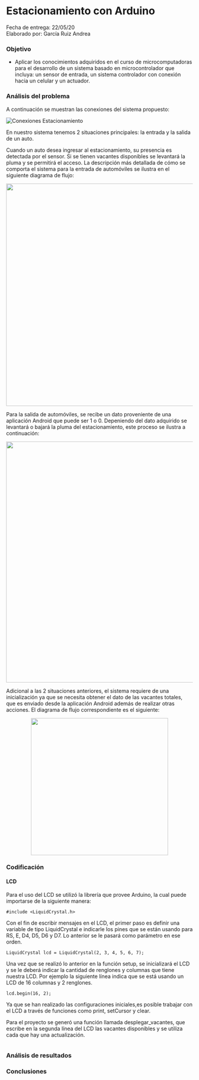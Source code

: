 # Estacionamiento con Arduino
Fecha de entrega: 22/05/20  
Elaborado por: García Ruiz Andrea  

### Objetivo
- Aplicar los conocimientos adquiridos en el curso de microcomputadoras para el desarrollo de un sistema basado en microcontrolador que incluya: un sensor de entrada, un sistema controlador con conexión hacia un celular y un actuador.

### Análisis del problema
A continuación se muestran las conexiones del sistema propuesto:

![Conexiones Estacionamiento](images/ConexionesProyecto.PNG)

En nuestro sistema tenemos 2 situaciones principales: la entrada y la salida de un auto.

Cuando un auto desea ingresar al estacionamiento, su presencia es detectada por el sensor. Si se tienen vacantes disponibles se levantará la pluma y se permitirá el acceso. La descripción más detallada de cómo se comporta el sistema para la entrada de automóviles se ilustra en el siguiente diagrama de flujo:  

<div align = "center">
  <img src="images/EntradaAuto.png" width="600">
</div>

Para la salida de automóviles, se recibe un dato proveniente de una aplicación Android que puede ser 1 o 0. Depeniendo del dato adquirido se levantará o bajará la pluma del estacionamiento, este proceso se ilustra a continuación:

<div align = "center">
  <img src="images/SalidaAuto.png" width="650">
</div>

Adicional a las 2 situaciones anteriores, el sistema requiere de una inicialización ya que se necesita obtener el dato de las vacantes totales, que es enviado desde la aplicación Android además de realizar otras acciones. El diagrama de flujo correspondiente es el siguiente:

<div align = "center">
  <img src="images/Inicializar.png" width="370">
</div>


### Codificación

#### LCD
Para el uso del LCD se utilizó la librería que provee Arduino, la cual puede importarse de la siguiente manera:

~~~
#include <LiquidCrystal.h>
~~~

Con el fin de escribir mensajes en el LCD, el primer paso es definir una variable de tipo LiquidCrystal e indicarle los pines que se están usando para RS, E, D4, D5, D6 y D7. Lo anterior se le pasará como parámetro en ese orden.

~~~
LiquidCrystal lcd = LiquidCrystal(2, 3, 4, 5, 6, 7);
~~~  

Una vez que se realizó lo anterior en la función setup, se inicializará el LCD y se le deberá indicar la cantidad de renglones y columnas que tiene nuestra LCD. Por ejemplo la siguiente línea indica que se está usando un LCD de 16 columnas y 2 renglones.

~~~
lcd.begin(16, 2);
~~~  

Ya que se han realizado las configuraciones iniciales,es posible trabajar con el LCD a través de funciones como
print, setCursor y clear.

Para el proyecto se generó una función llamada desplegar_vacantes, que escribe en la segunda línea del LCD las vacantes disponibles y se utiliza cada que hay una actualización.

~~~

~~~  


### Análisis de resultados

### Conclusiones
